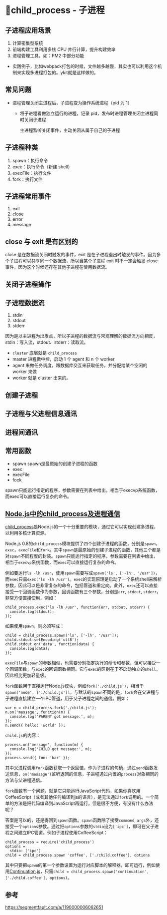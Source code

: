 # child_process - 子进程



## 子进程应用场景

1. 计算密集型系统
2. 前端构建工具利用多核 CPU 并行计算，提升构建效率
3. 进程管理工具，如：PM2 中部分功能

* 实践例子，比如webpack打包的时候，文件越多越慢，其实也可以利用这个机制来实现多进程打包的。ykit就是这样做的。

## 常见问题

- 进程管理关闭主进程后，子进程变为操作系统进程（pid 为 1）

  - 将子进程看做独立运行的进程，记录 pid，发布时进程管理关闭主进程同时关闭子进程

    主进程监听关闭事件，主动关闭从属于自己的子进程

## 子进程种类

1. spawn：执行命令
2. exec：执行命令（新建 shell）
3. execFile：执行文件
4. fork：执行文件

## 子进程常用事件

1. exit
2. close
3. error
4. message

## close 与 exit 是有区别的

close 是在数据流关闭时触发的事件，exit 是在子进程退出时触发的事件。因为多个子进程可以共享同一个数据流，所以当某个子进程 exit 时不一定会触发 close 事件，因为这个时候还存在其他子进程在使用数据流。



## 关闭子进程操作



## 子进程数据流

1. stdin
2. stdout
3. stderr

因为是以主进程为出发点，所以子进程的数据流与常规理解的数据流方向相反，stdin：写入流，stdout、stderr：读取流。

- `cluster` 底层就是 `child_process`
- master 进程做中控，启动 1 个 agent 和 n 个 worker
- agent 来做任务调度，跟数据库交互来获取任务，并分配给某个空闲的 worker 来做
- worker 就是 cluster 出来的。

## 创建子进程

## 子进程与父进程信息通讯

## 进程间通讯

## 常用函数

* spawn spawn是最原始的创建子进程的函数
* exec
* execFile
* fock

spawn只能运行指定的程序，参数需要在列表中给出，相当于execvp系统函数，而exec可以直接运行复杂的命令。





## [Node.js中的child_process及进程通信](https://www.byvoid.com/zhs/blog/node-child-process-ipc)

[child_process](http://nodejs.org/api/child_process.html)是Node.js的一个十分重要的模块，通过它可以实现创建多进程，以利用多核计算资源。

Node.js 0.8的`child_process`模块提供了四个创建子进程的函数，分别是`spawn`，`exec`，`execFile`和`fork`。其中`spawn`是最原始的创建子进程的函数，其他三个都是对`spawn`不同程度的封装。`spawn`只能运行指定的程序，参数需要在列表中给出，相当于`execvp`系统函数，而`exec`可以直接运行复杂的命令。

例如要运行`ls -lh /usr`，使用`spawn`需要写成`spawn('ls', ['-lh', '/usr'])`，而`exec`只需`exec('ls -lh /usr')`。`exec`的实现原理是启动了一个系统shell来解析参数，因此可以是非常复杂的命令，包括管道和重定向。此外，`exec`还可以直接接受一个回调函数作为参数，回调函数有三个参数，分别是`err`, `stdout`, `stderr`，非常方便直接使用，例如：

```
child_process.exec('ls -lh /usr', function(err, stdout, stderr) {
  console.log(stdout);
});
```

如果使用`spawn`，则必须写成：

```
child = child_process.spawn('ls', ['-lh', '/usr']);
child.stdout.setEncoding('utf8');
child.stdout.on('data', function(data) {
  console.log(data);
});
```

`execFile`与`spawn`的参数相似，也需要分别指定执行的命令和参数，但可以接受一个回调函数，与`exec`的回调函数相同。它与`exec`的区别在于不启动独立的`shell`，因此相比更加轻量级。

`fork`函数用于直接运行Node.js模块，例如`fork('./child.js')`，相当于`spawn('node', ['./child.js'])`。与默认的`spawn`不同的是，`fork`会在父进程与子进程直接建立一个IPC管道，用于父子进程之间的通信。例如：

```
var n = child_process.fork('./child.js');
n.on('message', function(m) {
  console.log('PARENT got message:', m);
});
n.send({ hello: 'world' });
```

`child.js`的内容：

```
process.on('message', function(m) {
  console.log('CHILD got message:', m);
});
process.send({ foo: 'bar' });
```

其中父进程调用`fork`函数获取一个返回值，作为子进程的句柄，通过`send`函数发送信息，`on('message')`监听返回的信息，子进程通过内置的`process`对象相同的方法与父进程通信。

`fork`函数有一个问题，就是它只能运行JavaScript代码，如果你喜欢用CoffeeScript（或者其他任何编译到js的语言），是无法通过`fork`调用的。一个简单的方法是把代码编译到JavaScript再运行，但是很不方便，有没有什么办法呢？

答案是可以的，还是得回到`spawn`函数。`spawn`函数除了接受`command`, `args`外，还接受一个`options`参数。通过把`options`参数的`stdio`设为`['ipc']`，即可在父子进程之间建立IPC管道。例如子进程使用CoffeeScript：

```
child_process = require('child_process')
options =
  stdio: ['ipc']
child = child_process.spawn 'coffee', ['./child.coffee'], options
```

其中只要把`spawn`的第一个参数设置为运行对应脚本的解释器，即可运行，例如使用[Continuation.js](https://github.com/BYVoid/continuation)，只需`child = child_process.spawn('continuation', ['./child.coffee'], options)`。



## 参考

https://segmentfault.com/a/1190000006062651